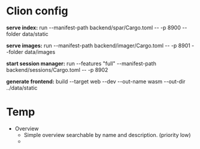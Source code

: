 
# Clion config
**serve index:** run --manifest-path backend/spar/Cargo.toml -- -p 8900 --folder data/static

**serve images:** run --manifest-path backend/imager/Cargo.toml -- -p 8901 --folder data/images

**start session manager:** run --features "full" --manifest-path backend/sessions/Cargo.toml -- -p 8902

**generate frontend:** build --target web --dev --out-name wasm --out-dir ../data/static

# Temp
- Overview 
  - Simple overview searchable by name and description. (priority low)
  - 

